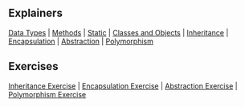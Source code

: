 ## Explainers
[Data Types](Explainers/datatypes.md) |
[Methods](Explainers/methods.md) |
[Static](Explainers/static.md) |
[Classes and Objects](Explainers/classobject.md) |
[Inheritance](Explainers/inheritance.md) |
[Encapsulation](Explainers/encapsulation.md) |
[Abstraction](Explainers/abstraction.md) |
[Polymorphism](Explainers/polymorphism.md)

## Exercises
[Inheritance Exercise](Exercises/inheritance-exercises.md) |
[Encapsulation Exercise](Exercises/encapsulation-exercises.md) |
[Abstraction Exercise](Exercises/abstraction-exercises.md) |
[Polymorphism Exercise](Exercises/polymorphism-exercises.md)
